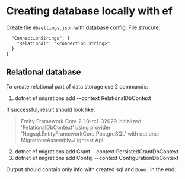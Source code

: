 # Creating database locally with ef
Create file `dbsettings.json` with database config. File strucute:
```{
  "ConnectionStrings": {
    "Relational": "<connection string>"
  }
}
```
## Relational database
To create relational part of data storage use 2 commands:
1. dotnet ef migrations add <Migration Name> --context RelationalDbContext

If successful, result should look like: 
> Entity Framework Core 2.1.0-rc1-32029 initialized 'RelationalDbContext' using provider 'Npgsql.EntityFrameworkCore.PostgreSQL' with options: MigrationsAssembly=Lightest.Api
2. dotnet ef migrations add Grant --context PersistedGrantDbContext
3. dotnet ef migrations add Config --context ConfigurationDbContext

Output should contain only info with created sql and `Done.` in the end.
